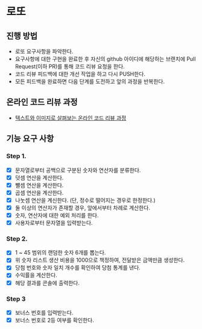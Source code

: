 # 로또
## 진행 방법
* 로또 요구사항을 파악한다.
* 요구사항에 대한 구현을 완료한 후 자신의 github 아이디에 해당하는 브랜치에 Pull Request(이하 PR)를 통해 코드 리뷰 요청을 한다.
* 코드 리뷰 피드백에 대한 개선 작업을 하고 다시 PUSH한다.
* 모든 피드백을 완료하면 다음 단계를 도전하고 앞의 과정을 반복한다.

## 온라인 코드 리뷰 과정
* [텍스트와 이미지로 살펴보는 온라인 코드 리뷰 과정](https://github.com/next-step/nextstep-docs/tree/master/codereview)

## 기능 요구 사항
### Step 1.
- [x] 문자열로부터 공백으로 구분된 숫자와 연산자를 분류한다.    
- [x] 덧셈 연산을 계산한다.  
- [x] 뺄셈 연산을 계산한다.  
- [x] 곱셈 연산을 계산한다.  
- [x] 나눗셈 연산을 계신한다. (단, 정수로 떨어지는 경우로 한정한다.)   
- [x] 둘 이상의 연산자가 존재할 경우, 앞에서부터 차례로 계산한다.  
- [x] 숫자, 연산자에 대한 예외 처리를 한다.  
- [x] 사용자로부터 문자열을 입력받는다.

### Step 2.
- [x] 1 ~ 45 범위의 랜덤한 숫자 6개를 뽑는다.  
- [x] 위 숫자 리스트 생산 비용을 1000으로 책정하여, 전달받은 금액만큼 생성한다.  
- [x] 당첨 번호와 숫자 일치 개수를 확인하여 당첨 통계를 낸다.  
- [x] 수익률을 계산한다.
- [x] 해당 결과를 콘솔에 출력한다.

### Step 3
- [x] 보너스 번호를 입력받는다.
- [x] 보너스 번호로 2등 여부를 확인한다.
